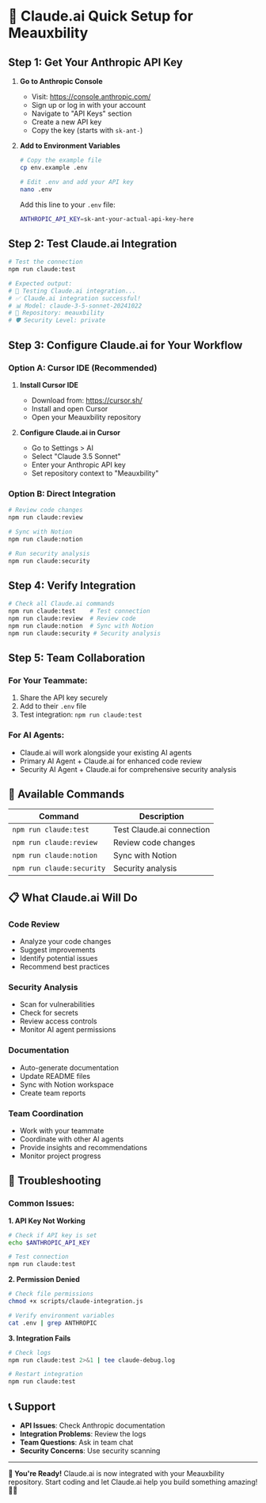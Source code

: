 # 🚀 Claude.ai Quick Setup for Meauxbility

## **Step 1: Get Your Anthropic API Key**

1. **Go to Anthropic Console**
   - Visit: https://console.anthropic.com/
   - Sign up or log in with your account
   - Navigate to "API Keys" section
   - Create a new API key
   - Copy the key (starts with `sk-ant-`)

2. **Add to Environment Variables**
   ```bash
   # Copy the example file
   cp env.example .env
   
   # Edit .env and add your API key
   nano .env
   ```
   
   Add this line to your `.env` file:
   ```bash
   ANTHROPIC_API_KEY=sk-ant-your-actual-api-key-here
   ```

## **Step 2: Test Claude.ai Integration**

```bash
# Test the connection
npm run claude:test

# Expected output:
# 🤖 Testing Claude.ai integration...
# ✅ Claude.ai integration successful!
# 📊 Model: claude-3-5-sonnet-20241022
# 🔐 Repository: meauxbility
# 🛡️ Security Level: private
```

## **Step 3: Configure Claude.ai for Your Workflow**

### **Option A: Cursor IDE (Recommended)**
1. **Install Cursor IDE**
   - Download from: https://cursor.sh/
   - Install and open Cursor
   - Open your Meauxbility repository

2. **Configure Claude.ai in Cursor**
   - Go to Settings > AI
   - Select "Claude 3.5 Sonnet"
   - Enter your Anthropic API key
   - Set repository context to "Meauxbility"

### **Option B: Direct Integration**
```bash
# Review code changes
npm run claude:review

# Sync with Notion
npm run claude:notion

# Run security analysis
npm run claude:security
```

## **Step 4: Verify Integration**

```bash
# Check all Claude.ai commands
npm run claude:test    # Test connection
npm run claude:review  # Review code
npm run claude:notion  # Sync with Notion
npm run claude:security # Security analysis
```

## **Step 5: Team Collaboration**

### **For Your Teammate:**
1. Share the API key securely
2. Add to their `.env` file
3. Test integration: `npm run claude:test`

### **For AI Agents:**
- Claude.ai will work alongside your existing AI agents
- Primary AI Agent + Claude.ai for enhanced code review
- Security AI Agent + Claude.ai for comprehensive security analysis

## **🔧 Available Commands**

| Command | Description |
|---------|-------------|
| `npm run claude:test` | Test Claude.ai connection |
| `npm run claude:review` | Review code changes |
| `npm run claude:notion` | Sync with Notion |
| `npm run claude:security` | Security analysis |

## **📋 What Claude.ai Will Do**

### **Code Review**
- Analyze your code changes
- Suggest improvements
- Identify potential issues
- Recommend best practices

### **Security Analysis**
- Scan for vulnerabilities
- Check for secrets
- Review access controls
- Monitor AI agent permissions

### **Documentation**
- Auto-generate documentation
- Update README files
- Sync with Notion workspace
- Create team reports

### **Team Coordination**
- Work with your teammate
- Coordinate with other AI agents
- Provide insights and recommendations
- Monitor project progress

## **🚨 Troubleshooting**

### **Common Issues:**

**1. API Key Not Working**
```bash
# Check if API key is set
echo $ANTHROPIC_API_KEY

# Test connection
npm run claude:test
```

**2. Permission Denied**
```bash
# Check file permissions
chmod +x scripts/claude-integration.js

# Verify environment variables
cat .env | grep ANTHROPIC
```

**3. Integration Fails**
```bash
# Check logs
npm run claude:test 2>&1 | tee claude-debug.log

# Restart integration
npm run claude:test
```

## **📞 Support**

- **API Issues**: Check Anthropic documentation
- **Integration Problems**: Review the logs
- **Team Questions**: Ask in team chat
- **Security Concerns**: Use security scanning

---

**🎉 You're Ready!** Claude.ai is now integrated with your Meauxbility repository. Start coding and let Claude.ai help you build something amazing! 🚀✨
